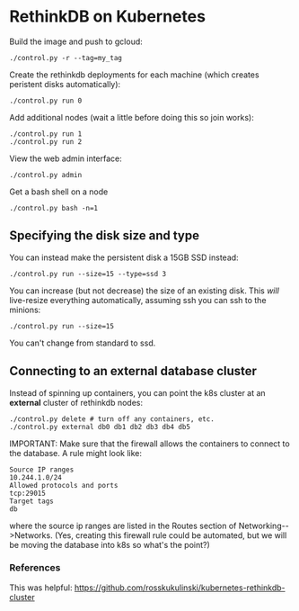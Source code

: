 # RethinkDB on Kubernetes

Build the image and push to gcloud:

    ./control.py -r --tag=my_tag

Create the rethinkdb deployments for each machine (which creates peristent disks automatically):

    ./control.py run 0

Add additional nodes (wait a little before doing this so join works):

    ./control.py run 1
    ./control.py run 2

View the web admin interface:

    ./control.py admin

Get a bash shell on a node

    ./control.py bash -n=1

## Specifying the disk size and type

You can instead make the persistent disk a 15GB SSD instead:

    ./control.py run --size=15 --type=ssd 3

You can increase (but not decrease) the size of an existing disk. This *will* live-resize everything automatically, assuming ssh you can ssh to the minions:

    ./control.py run --size=15

You can't change from standard to ssd.

## Connecting to an external database cluster

Instead of spinning up containers, you can point the k8s cluster at an **external** cluster of rethinkdb nodes:

    ./control.py delete # turn off any containers, etc.
    ./control.py external db0 db1 db2 db3 db4 db5

IMPORTANT: Make sure that the firewall allows the containers to connect to the database.   A rule might look like:

    Source IP ranges
    10.244.1.0/24
    Allowed protocols and ports
    tcp:29015
    Target tags
    db

where the source ip ranges are listed in the Routes section of
Networking-->Networks.  (Yes, creating this firewall rule  could be automated, but we will be moving the database into k8s so what's the point?)


### References

This was helpful: https://github.com/rosskukulinski/kubernetes-rethinkdb-cluster

